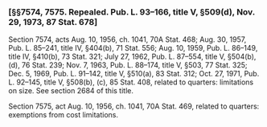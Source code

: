 ### [§§7574, 7575. Repealed. Pub. L. 93–166, title V, §509(d), Nov. 29, 1973, 87 Stat. 678] ###

Section 7574, acts Aug. 10, 1956, ch. 1041, 70A Stat. 468; Aug. 30, 1957, Pub. L. 85–241, title IV, §404(b), 71 Stat. 556; Aug. 10, 1959, Pub. L. 86–149, title IV, §410(b), 73 Stat. 321; July 27, 1962, Pub. L. 87–554, title V, §504(b), (d), 76 Stat. 239; Nov. 7, 1963, Pub. L. 88–174, title V, §503, 77 Stat. 325; Dec. 5, 1969, Pub. L. 91–142, title V, §510(a), 83 Stat. 312; Oct. 27, 1971, Pub. L. 92–145, title V, §508(b), (c), 85 Stat. 408, related to quarters: limitations on size. See section 2684 of this title.

Section 7575, act Aug. 10, 1956, ch. 1041, 70A Stat. 469, related to quarters: exemptions from cost limitations.